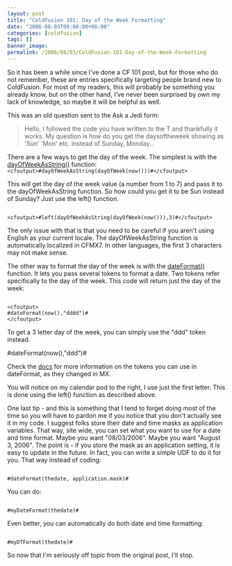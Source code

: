 ```yaml
---
layout: post
title: "ColdFusion 101: Day of the Week Formatting"
date: "2006-08-03T09:08:00+06:00"
categories: [coldfusion]
tags: []
banner_image: 
permalink: /2006/08/03/ColdFusion-101-Day-of-the-Week-Formatting
---
```


So it has been a while since I've done a CF 101 post, but for those who do not remember, these are entries specifically targeting people brand new to ColdFusion. For most of my readers, this will probably be something you already know, but on the other hand, I've never been surprised by own my lack of knowledge, so maybe it will be helpful as well. 

This was an old question sent to the Ask a Jedi form:

<blockquote>
Hello, I followed the code you have written to the T and thankfully it works. My question is how do you get the daysoftheweek showing as 'Sun' 'Mon' etc. instead of Sunday, Monday...
</blockquote>
<!--more-->
There are a few ways to get the day of the week. The simplest is with the <a href="http://www.techfeed.net/cfQuickDocs/?DayOfWeekAsString">dayOfWeekAsString()</a> function:

<code>
&lt;cfoutput&gt;#dayOfWeekAsString(dayOfWeek(now()))#&lt;/cfoutput&gt;
</code>

This will get the day of the week value (a number from 1 to 7) and pass it to the dayOfWeekAsString function. So how could you get it to be Sun instead of Sunday? Just use the left() function. 

<code>
&lt;cfoutput&gt;#left(dayOfWeekAsString(dayOfWeek(now())),3)#&lt;/cfoutput&gt;
</code>

The only issue with that is that you need to be careful if you aren't using English as your current locale. The dayOfWeekAsString function is automatically localized in CFMX7. In other languages, the first 3 characters may not make sense. 

The other way to format the day of the week is with the <a href="http://www.techfeed.net/cfQuickDocs/?DateFormat">dateFormat()</a> function. It lets you pass several tokens to format a date. Two tokens refer specifically to the day of the week. This code will return just the day of the week:

<code>
&lt;cfoutput&gt;
#dateFormat(now(),"dddd")#
&lt;/cfoutput&gt;
</code>

To get a 3 letter day of the week, you can simply use the "ddd" token instead.

<cfoutput>
#dateFormat(now(),"ddd")#
</cfoutput>

Check the <a href="http://www.techfeed.net/cfQuickDocs/?DateFormat">docs</a> for more information on the tokens you can use in dateFormat, as they changed in MX. 

You will notice on my calendar pod to the right, I use just the first letter. This is done using the left() function as described above. 

One last tip - and this is something that I tend to forget doing most of the time so you will have to pardon me if you notice that you don't actually see it in my code. I suggest folks store their date and time masks as application variables. That way, site wide, you can set what you want to use for a date and time format. Maybe you want "08/03/2006". Maybe you want "August 3, 2006". The point is - if you store the mask as an application setting, it is easy to update in the future. In fact, you can write a simple UDF to do it for you. That way instead of coding:

<code>
#dateFormat(thedate, application.mask)#
</code>

You can do:

<code>
#myDateFormat(thedate)#
</code>

Even better, you can automatically do both date and time formatting:

<code>
#myDTFormat(thedate)#
</code>

So now that I'm seriously off topic from the original post, I'll stop.